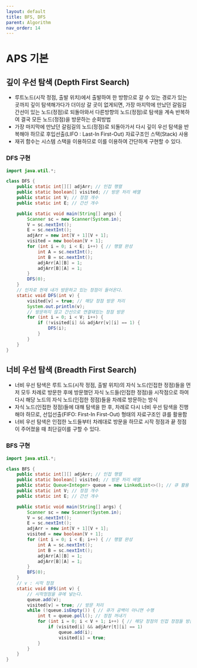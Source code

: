 ```yaml
---
layout: default
title: BFS, DFS
parent: Algorithm
nav_order: 14
---
```


# APS 기본

## 깊이 우선 탐색 (Depth First Search)
- 루트노드(시작 정점, 출발 위치)에서 출발하여 한 방향으로 갈 수 있는 경로가 있는 곳까지 깊이 탐색해가다가 더이상 갈 곳이 없게되면, 가장 마지막에 만났던 갈림길 간선이 있는 노드(정점)로 되돌아와서 다른방향의 노드(정점)로 탐색을
계속 반복하여 결국 모든 노드(정점)을 방문하는 순회방법
- 가장 마지막에 만났던 갈림길의 노드(정점)로 되돌아가서 다시 깊이 우선 탐색을 반복해야 하므로 후입선출(LIFO : Last-In First-Out) 자료구조인 스택(Stack) 사용
- 재귀 함수는 시스템 스택을 이용하므로 이를 이용하여 간단하게 구현할 수 있다.

### DFS 구현

```java
import java.util.*;

class DFS {
    public static int[][] adjArr; // 인접 행렬
    public static boolean[] visited; // 방문 처리 배열
    public static int V; // 정점 개수
    public static int E; // 간선 개수

    public static void main(String[] args) {
        Scanner sc = new Scanner(System.in);
        V = sc.nextInt(); 
        E = sc.nextInt(); 
        adjArr = new int[V + 1][V + 1];
        visited = new boolean[V + 1]; 
        for (int i = 0; i < E; i++) { // 행렬 완성
            int A = sc.nextInt();
            int B = sc.nextInt();
            adjArr[A][B] = 1;
            adjArr[B][A] = 1;
        }
        DFS(0);
    }
    // 인자로 현재 내가 방문하고 있는 정점이 들어온다.
    static void DFS(int v) {
        visited[v] = true; // 해당 정점 방문 처리
        System.out.println(v);
        // 방문하지 않고 간선으로 연결돼있는 정점 방문
        for (int i = 0; i < V; i++) {
            if (!visited[i] && adjArr[v][i] == 1) {
                DFS(i);
            }
        }
    }
}
```
 
## 너비 우선 탐색 (Breadth First Search)
- 너비 우선 탐색은 루트 노드(시작 정점, 출발 위치)의 자식 노드(인접한 정점)들을 먼저 모두 차례로 방문한 후에 방문했던 자식 노드들(인접한 정점)을 시작점으로 하여 다시 해당 노드의 자식 노드(인접한 정점)들을 차례로 방문하는 방식
- 자식 노드(인접한 정점)들에 대해 탐색을 한 후, 차례로 다시 너비 우선 탐색을 진행해야 하므로, 선입선출(FIFO: First-In First-Out) 형태의 자료구조인 큐를 활용함
- 너비 우선 탐색은 인접한 노드들부터 차례대로 방문을 하므로 시작 정점과 끝 정점이 주어졌을 때 최단길이를 구할 수 있다.

### BFS 구현

```java
import java.util.*;

class BFS {
    public static int[][] adjArr; // 인접 행렬
    public static boolean[] visited; // 방문 처리 배열
    public static Queue<Integer> queue = new LinkedList<>(); // 큐 활용
    public static int V; // 정점 개수
    public static int E; // 간선 개수

    public static void main(String[] args) {
        Scanner sc = new Scanner(System.in);
        V = sc.nextInt();
        E = sc.nextInt();
        adjArr = new int[V + 1][V + 1];
        visited = new boolean[V + 1];
        for (int i = 0; i < E; i++) { // 행렬 완성
            int A = sc.nextInt();
            int B = sc.nextInt();
            adjArr[A][B] = 1;
            adjArr[B][A] = 1;
        }
        BFS(0);
    }
    // v : 시작 정점
    static void BFS(int v) {
        // 시작정점을 큐에 넣는다.
        queue.add(v);
        visited[v] = true; // 방문 처리
        while (!queue.isEmpty()) { // 큐가 공백이 아니면 수행
            int t = queue.poll(); // 정점 꺼내기
            for (int i = 0; i < V + 1; i++) { // 해당 정점의 인접 정점들 방문
                if (visited[i] && adjArr[t][i] == 1)
                    queue.add(i);
                    visited[i] = true;
            }
        }
    }
}
```